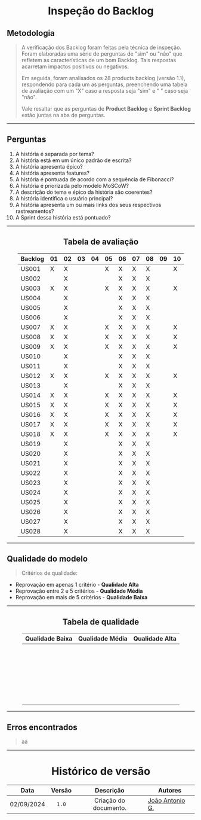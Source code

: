 <center>

# Inspeção do Backlog

</center>

## Metodologia

> A verificação dos Backlog foram feitas pela técnica de inspeção. Foram elaboradas uma série de perguntas de "sim"
> ou "não" que refletem as características de um bom Backlog. Tais respostas acarretam impactos positivos ou
> negativos.
>
> Em seguida, foram analisados os 28 products backlog (versão 1.1), respondendo para cada um as perguntas, preenchendo uma
> tabela de avaliação com um "X" caso a resposta seja "sim" e " " caso seja "não". 
> 
> Vale resaltar que as perguntas de **Product Backlog** e **Sprint Backlog** estão juntas na aba de perguntas.

---

## Perguntas

1. A história é separada por tema?
2. A história está em um único padrão de escrita?
3. A história apresenta épico?
4. A história apresenta features?
5. A história é pontuada de acordo com a sequência de Fibonacci?
6. A história é priorizada pelo modelo MoSCoW?
7. A descrição do tema e épico da história são coerentes?
8. A história identifica o usuário principal?
9. A história apresenta um ou mais links dos seus respectivos rastreamentos?
10. A Sprint dessa história está pontuado?

---
<center>

## Tabela de avaliação 

</center>

<div style="margin: 0 auto; width: fit-content;">

| Backlog | 01 | 02 | 03 | 04 | 05 | 06 | 07 | 08 | 09 | 10 |
|---------|----|----|----|----|----|----|----|----|----|----|
| US001   | X  | X  |    |    | X  | X  | X  | X  |    | X  |
| US002   |    | X  |    |    |    | X  | X  | X  |    |    |
| US003   | X  | X  |    |    | X  | X  | X  | X  |    | X  |
| US004   |    | X  |    |    |    | X  | X  | X  |    |    |
| US005   |    | X  |    |    |    | X  | X  | X  |    |    |
| US006   |    | X  |    |    |    | X  | X  | X  |    |    |
| US007   | X  | X  |    |    | X  | X  | X  | X  |    | X  |
| US008   | X  | X  |    |    | X  | X  | X  | X  |    | X  |
| US009   | X  | X  |    |    | X  | X  | X  | X  |    | X  |
| US010   |    | X  |    |    |    | X  | X  | X  |    |    |
| US011   |    | X  |    |    |    | X  | X  | X  |    |    |
| US012   | X  | X  |    |    | X  | X  | X  | X  |    | X  |
| US013   |    | X  |    |    |    | X  | X  | X  |    |    |
| US014   | X  | X  |    |    | X  | X  | X  | X  |    | X  |
| US015   | X  | X  |    |    | X  | X  | X  | X  |    | X  |
| US016   | X  | X  |    |    | X  | X  | X  | X  |    | X  |
| US017   | X  | X  |    |    | X  | X  | X  | X  |    | X  |
| US018   | X  | X  |    |    | X  | X  | X  | X  |    | X  |
| US019   |    | X  |    |    |    | X  | X  | X  |    |    |
| US020   |    | X  |    |    |    | X  | X  | X  |    |    |
| US021   |    | X  |    |    |    | X  | X  | X  |    |    |
| US022   |    | X  |    |    |    | X  | X  | X  |    |    |
| US023   |    | X  |    |    |    | X  | X  | X  |    |    |
| US024   |    | X  |    |    |    | X  | X  | X  |    |    |
| US025   |    | X  |    |    |    | X  | X  | X  |    |    |
| US026   |    | X  |    |    |    | X  | X  | X  |    |    |
| US027   |    | X  |    |    |    | X  | X  | X  |    |    |
| US028   |    | X  |    |    |    | X  | X  | X  |    |    |


</div>

---

## Qualidade do modelo

> Critérios de qualidade:

* Reprovação em apenas 1 critério - **Qualidade Alta**
* Reprovação entre 2 e 5 critérios - **Qualidade Média**
* Reprovação em mais de 5 critérios - **Qualidade Baixa**

---
<center>

## Tabela de qualidade 

</center>

<div style="margin: 0 auto; width: fit-content;">

| Qualidade Baixa | Qualidade Média | Qualidade Alta |
|-----------------|-----------------|----------------|
|                 |                 |                |
|                 |                 |                |
|                 |                 |                |
|                 |                 |                |
|                 |                 |                |
|                 |                 |                |
|                 |                 |                |
|                 |                 |                |
|                 |                 |                |
|                 |                 |                |
|                 |                 |                |
|                 |                 |                |
|                 |                 |                |
|                 |                 |                |
|                 |                 |                |
|                 |                 |                |
|                 |                 |                |
|                 |                 |                |
|                 |                 |                |
|                 |                 |                |
|                 |                 |                |
|                 |                 |                |
|                 |                 |                |
|                 |                 |                |
|                 |                 |                |
|                 |                 |                |
|                 |                 |                |

</div>

---

## Erros encontrados

> aa

---

<center>

# Histórico de versão

</center>

<div style="margin: 0 auto; width: fit-content;">

|    Data    | Versão |       Descrição       | Autores                                          |
|:----------:|:------:|:---------------------:|--------------------------------------------------|
| 02/09/2024 | `1.0`  | Criação do documento. | [João Antonio G.](https://github.com/joaoseisei) |

</div>

